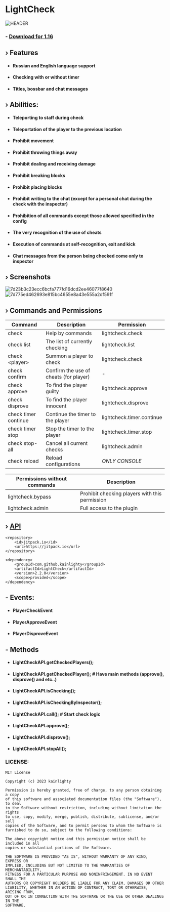 # LightCheck

![HEADER](https://github.com/kainlighty/LightCheck/assets/111251772/0c09dea4-88c0-45e7-99ae-db4b472b6f33)

### - [Download for 1.16](https://github.com/kainlighty/LightCheck/releases/download/2.0.7/LightCheck-2.0.7.jar)

## › Features

- #### Russian and English language support
- #### Checking with or without timer
- #### Titles, bossbar and chat messages

## › Abilities:

- #### Teleporting to staff during check
- #### Teleportation of the player to the previous location
- #### Prohibit movement
- #### Prohibit throwing things away
- #### Prohibit dealing and receiving damage
- #### Prohibit breaking blocks
- #### Prohibit placing blocks
- #### Prohibit writing to the chat (except for a personal chat during the check with the inspector)
- #### Prohibition of all commands except those allowed specified in the config
- #### The very recognition of the use of cheats
- #### Execution of commands at self-recognition, exit and kick
- #### Chat messages from the person being checked come only to inspector

## › Screenshots

![7d23b3c23ecc6bcfa777fd16dcd2ee46077f8640](https://github.com/kainlighty/LightCheck/assets/111251772/cce24929-3756-4af9-81e4-bfe02065bc60)
![7d775ed462693e815bc4655e8a43e555a2df591f](https://github.com/kainlighty/LightCheck/assets/111251772/09fb152a-2c6c-4039-9825-7b6052e40863)

## › Commands and Permissions
| Command              | Description                            | Permission                |
|----------------------|----------------------------------------|---------------------------|
| check                | Help by commands                       | lightcheck.check          |
| check list           | The list of currently checking         | lightcheck.list           |
| check \<player>      | Summon a player to check               | lightcheck.check          |
| check confirm        | Confirm the use of cheats (for player) | -                         |
| check approve        | To find the player guilty              | lightcheck.approve        |
| check disprove       | To find the player innocent            | lightcheck.disprove       |
| check timer continue | Continue the timer to the player       | lightcheck.timer.continue |
| check timer stop     | Stop the timer to the player           | lightcheck.timer.stop     |
| check stop-all       | Cancel all current checks              | lightcheck.admin          |
| check reload         | Reload configurations                  | *ONLY CONSOLE*            |

| Permissions without commands | Description                                    |
|------------------------------|------------------------------------------------|
| lightcheck.bypass            | Prohibit checking players with this permission |
| lightcheck.admin             | Full access to the plugin                      |

## › [API](https://github.com/kainlighty/LightCheck/tree/master/src/main/java/ru/kainlight/lightcheck/API)
```
<repository>
    <id>jitpack.io</id>
    <url>https://jitpack.io</url>
</repository>

<dependency>
    <groupId>com.github.kainlighty</groupId>
    <artifactId>LightCheck</artifactId>
    <version>2.2.0</version>
    <scope>provided</scope>
</dependency>
```

## - Events:

- #### PlayerCheckEvent
- #### PlayerApproveEvent
- #### PlayerDisproveEvent

## - Methods

- #### LightCheckAPI.getCheckedPlayers();
- #### LightCheckAPI.getCheckedPlayer(); # Have main methods (approve(), disprove() and etc..)
- #### LightCheckAPI.isChecking();
- #### LightCheckAPI.isCheckingByInspector();
- #### LightCheckAPI.call(); # Start check logic
- #### LightCheckAPI.approve();
- #### LightCheckAPI.disprove();
- #### LightCheckAPI.stopAll();


### LICENSE:
```
MIT License

Copyright (c) 2023 kainlighty

Permission is hereby granted, free of charge, to any person obtaining a copy
of this software and associated documentation files (the "Software"), to deal
in the Software without restriction, including without limitation the rights
to use, copy, modify, merge, publish, distribute, sublicense, and/or sell
copies of the Software, and to permit persons to whom the Software is
furnished to do so, subject to the following conditions:

The above copyright notice and this permission notice shall be included in all
copies or substantial portions of the Software.

THE SOFTWARE IS PROVIDED "AS IS", WITHOUT WARRANTY OF ANY KIND, EXPRESS OR
IMPLIED, INCLUDING BUT NOT LIMITED TO THE WARRANTIES OF MERCHANTABILITY,
FITNESS FOR A PARTICULAR PURPOSE AND NONINFRINGEMENT. IN NO EVENT SHALL THE
AUTHORS OR COPYRIGHT HOLDERS BE LIABLE FOR ANY CLAIM, DAMAGES OR OTHER
LIABILITY, WHETHER IN AN ACTION OF CONTRACT, TORT OR OTHERWISE, ARISING FROM,
OUT OF OR IN CONNECTION WITH THE SOFTWARE OR THE USE OR OTHER DEALINGS IN THE
SOFTWARE.
```